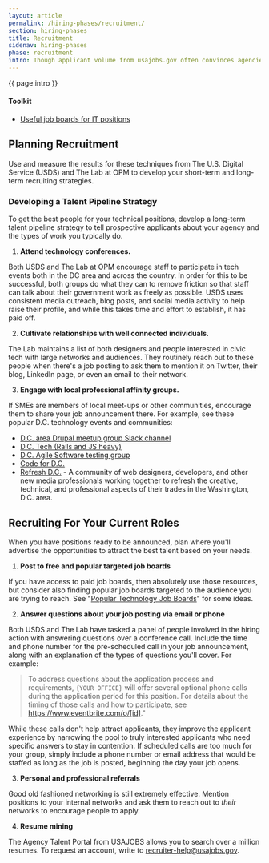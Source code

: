 ```yaml
---
layout: article
permalink: /hiring-phases/recruitment/
section: hiring-phases
title: Recruitment
sidenav: hiring-phases
phase: recruitment
intro: Though applicant volume from usajobs.gov often convinces agencies that they do not need to recruit, this process is meant to utilize SMEs to fill multiple roles at an agency. The agency should always have a recruitment plan in place outside of “post and pray” on USAJOBS. This plan can including tweeting about the announcement on social media and targeting a minimum of 3 private sector job boards.
---
```


<p class="usa-intro">
  {{ page.intro }}
</p>

<div class="chp-toolkit">
  <h4 class="chp-toolkit__title">Toolkit</h4>
  <ul class="chp-toolkit__list">
    <li class="chp-toolkit__item">
      <a href="{{ site.baseurl }}/hiring-phases/recruitment/technology-job-boards/" class="chp-toolkit__link">
        Useful job boards for IT positions
      </a>
    </li>
  </ul>
</div>

## Planning Recruitment

Use and measure the results for these techniques from The U.S. Digital Service (USDS) and The Lab at OPM to develop your short-term and long-term recruiting strategies.

### Developing a Talent Pipeline Strategy

To get the best people for your technical positions, develop a long-term talent pipeline strategy to tell prospective applicants about your agency and the types of work you typically do.

1.  **Attend technology conferences.**

Both USDS and The Lab at OPM encourage staff to participate in tech events both in the DC area and across the country. In order for this to be successful, both groups do what they can to remove friction so that staff can talk about their government work as freely as possible. USDS uses consistent media outreach, blog posts, and social media activity to help raise their profile, and while this takes time and effort to establish, it has paid off.

2.  **Cultivate relationships with well connected individuals.**

The Lab maintains a list of both designers and people interested in civic tech with large networks and audiences. They routinely reach out to these people when there's a job posting to ask them to mention it on Twitter, their blog, LinkedIn page, or even an email to their network.

3.  **Engage with local professional affinity groups.**

If SMEs are members of local meet-ups or other communities, encourage them to share your job announcement there. For example, see these popular D.C. technology events and communities:

-   [D.C. area Drupal meetup group Slack channel](https://www.meetup.com/drupal-dc/messages/archive/)
-   [D.C. Tech (Rails and JS heavy)](https://www.meetup.com/DC-Tech-Meetup/discussions/)
-   [D.C. Agile Software testing group](https://www.meetup.com/dcast-io/discussions/)
-   [Code for D.C.](https://www.meetup.com/Code-for-DC/discussions/)
-   [Refresh D.C.](https://refresh-dc.org/) - A community of web designers, developers, and other new media professionals working together to refresh the creative, technical, and professional aspects of their trades in the Washington, D.C. area.

## Recruiting For Your Current Roles

When you have positions ready to be announced, plan where you'll advertise the opportunities to attract the best talent based on your needs.

1.  **Post to free and popular targeted job boards**

If you have access to paid job boards, then absolutely use those resources, but consider also finding popular job boards targeted to the audience you are trying to reach. See "[Popular Technology Job Boards](#popular-technology-job-boards)" for some ideas.

2.  **Answer questions about your job posting via email or phone**

Both USDS and The Lab have tasked a panel of people involved in the hiring action with answering questions over a conference call. Include the time and phone number for the pre-scheduled call in your job announcement, along with an explanation of the types of questions you'll cover. For example:

> To address questions about the application process and requirements, `{YOUR OFFICE}` will offer several optional phone calls during the application period for this position. For details about the timing of those calls and how to participate, see <https://www.eventbrite.com/o/[id]>."

While these calls don't help attract applicants, they improve the applicant experience by narrowing the pool to truly interested applicants who need specific answers to stay in contention. If scheduled calls are too much for your group, simply include a phone number or email address that would be staffed  as long as the job is posted, beginning the day your job opens.

3.  **Personal and professional referrals**

Good old fashioned networking is still extremely effective. Mention positions to your internal networks and ask them to reach out to *their* networks to encourage people to apply.

4.  **Resume mining**

The Agency Talent Portal from USAJOBS allows you to search over a million resumes. To request an account, write to <a href="mailto:recruiter-help@usajobs.gov">recruiter-help@usajobs.gov</a>.
